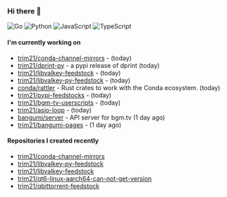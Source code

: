 ### Hi there 👋

![Go](https://img.shields.io/badge/go-%2300ADD8.svg?style=for-the-badge&logo=go&logoColor=white)
![Python](https://img.shields.io/badge/python-3670A0?style=for-the-badge&logo=python&logoColor=ffdd54)
![JavaScript](https://img.shields.io/badge/javascript-%23323330.svg?style=for-the-badge&logo=javascript&logoColor=%23F7DF1E)
![TypeScript](https://img.shields.io/badge/typescript-%23007ACC.svg?style=for-the-badge&logo=typescript&logoColor=white)

#### I'm currently working on

- [trim21/conda-channel-mirrors](https://github.com/trim21/conda-channel-mirrors) -  (today)
- [trim21/dprint-py](https://github.com/trim21/dprint-py) - a pypi release of dprint (today)
- [trim21/libvalkey-feedstock](https://github.com/trim21/libvalkey-feedstock) -  (today)
- [trim21/libvalkey-py-feedstock](https://github.com/trim21/libvalkey-py-feedstock) -  (today)
- [conda/rattler](https://github.com/conda/rattler) - Rust crates to work with the Conda ecosystem. (today)
- [trim21/pypi-feedstocks](https://github.com/trim21/pypi-feedstocks) -  (today)
- [trim21/bgm-tv-userscripts](https://github.com/trim21/bgm-tv-userscripts) -  (today)
- [trim21/asio-loop](https://github.com/trim21/asio-loop) -  (today)
- [bangumi/server](https://github.com/bangumi/server) - API server for bgm.tv (1 day ago)
- [trim21/bangumi-pages](https://github.com/trim21/bangumi-pages) -  (1 day ago)

#### Repositories I created recently

- [trim21/conda-channel-mirrors](https://github.com/trim21/conda-channel-mirrors)
- [trim21/libvalkey-py-feedstock](https://github.com/trim21/libvalkey-py-feedstock)
- [trim21/libvalkey-feedstock](https://github.com/trim21/libvalkey-feedstock)
- [trim21/qt6-linux-aarch64-can-not-get-version](https://github.com/trim21/qt6-linux-aarch64-can-not-get-version)
- [trim21/qbittorrent-feedstock](https://github.com/trim21/qbittorrent-feedstock)

